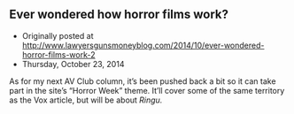 ## Ever wondered how horror films work?

 * Originally posted at http://www.lawyersgunsmoneyblog.com/2014/10/ever-wondered-horror-films-work-2
 * Thursday, October 23, 2014

As for my next AV Club column, it’s been pushed back a bit so it can take part in the site’s “Horror Week” theme. It’ll cover some of the same territory as the Vox article, but will be about _Ringu._